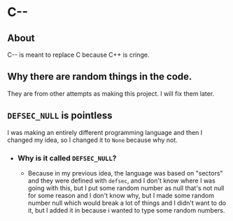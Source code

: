 # C-<area>-

## About
C-<area>- is meant to replace C because C++ is cringe.

## Why there are random things in the code.
They are from other attempts as making this project. I will fix them later.

## `DEFSEC_NULL` is pointless
I was making an entirely different programming language and then I changed my idea, so I changed it to `None` because why not.
- ### Why is it called `DEFSEC_NULL`?
	-	Because in my previous idea, the language was based on "sectors" and they were defined with `defsec`, and I don't know where I was going with this, but I put some random number as null that's not null for some reason and I don't know why, but I made some random number null which would break a lot of things and I didn't want to do it, but I added it in because i wanted to type some random numbers.
